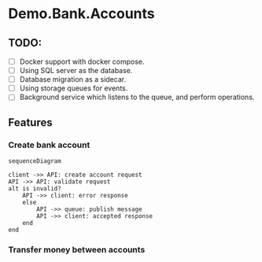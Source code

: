 # Demo.Bank.Accounts

## TODO:

- [ ] Docker support with docker compose. 
- [ ] Using SQL server as the database.
- [ ] Database migration as a sidecar.
- [ ] Using storage queues for events.
- [ ] Background service which listens to the queue, and perform operations.

## Features

### Create bank account

```mermaid
sequenceDiagram

client ->> API: create account request
API ->> API: validate request
alt is invalid?
    API ->> client: error response
    else
        API ->> queue: publish message
        API ->> client: accepted response
    end
end

```

### Transfer money between accounts

